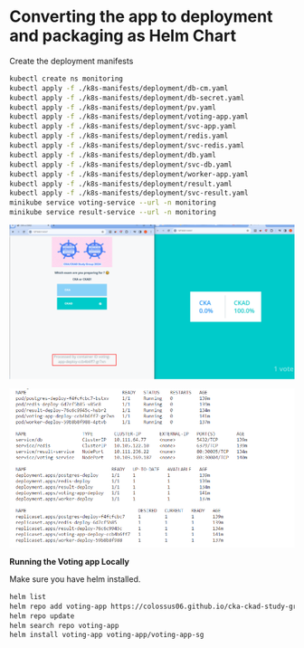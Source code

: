 # Converting the app to deployment and packaging as Helm Chart

Create the deployment manifests

```sh
kubectl create ns monitoring
kubectl apply -f ./k8s-manifests/deployment/db-cm.yaml
kubectl apply -f ./k8s-manifests/deployment/db-secret.yaml
kubectl apply -f ./k8s-manifests/deployment/pv.yaml
kubectl apply -f ./k8s-manifests/deployment/voting-app.yaml
kubectl apply -f ./k8s-manifests/deployment/svc-app.yaml
kubectl apply -f ./k8s-manifests/deployment/redis.yaml
kubectl apply -f ./k8s-manifests/deployment/svc-redis.yaml
kubectl apply -f ./k8s-manifests/deployment/db.yaml
kubectl apply -f ./k8s-manifests/deployment/svc-db.yaml
kubectl apply -f ./k8s-manifests/deployment/worker-app.yaml
kubectl apply -f ./k8s-manifests/deployment/result.yaml
kubectl apply -f ./k8s-manifests/deployment/svc-result.yaml
minikube service voting-service --url -n monitoring
minikube service result-service --url -n monitoring
```


![](assets/20231220004210.png)

![](assets/20231220004236.png)



**Running the Voting app Locally**

Make sure you have helm installed.

```sh
helm list
helm repo add voting-app https://colossus06.github.io/cka-ckad-study-group-2024/
helm repo update
helm search repo voting-app
helm install voting-app voting-app/voting-app-sg 
```


